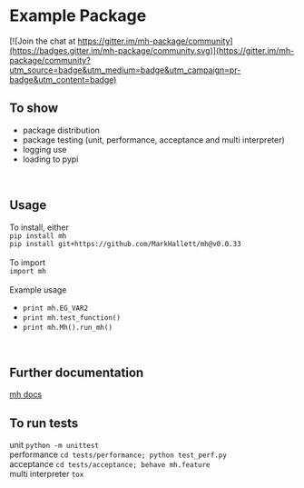# Example Package

[![Join the chat at https://gitter.im/mh-package/community](https://badges.gitter.im/mh-package/community.svg)](https://gitter.im/mh-package/community?utm_source=badge&utm_medium=badge&utm_campaign=pr-badge&utm_content=badge)

## To show 
* package distribution
* package testing (unit, performance, acceptance and multi interpreter)
* logging use
* loading to pypi
<br /> 

## Usage
To install, either <br />
`pip install mh`<br /> 
`pip install git+https://github.com/MarkHallett/mh@v0.0.33` <br />
<br />
To import <br />
`import mh`<br /> 
<br /> 
Example usage   
* `print mh.EG_VAR2`<br /> 
* `print mh.test_function()`<br /> 
* `print mh.Mh().run_mh()`<br /> 
<br /> 

## Further documentation
[mh docs](https://markhallett.github.io/mh/)

## To run tests  
unit `python -m unittest `<br /> 
performance `cd tests/performance; python test_perf.py`<br /> 
acceptance `cd tests/acceptance; behave mh.feature`<br /> 
multi interpreter `tox`<br /> 
